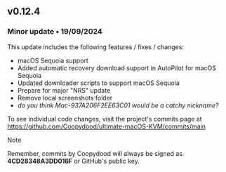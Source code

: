 ## v0.12.4

### Minor update • 19/09/2024

This update includes the following features / fixes / changes:

- macOS Sequoia support
- Added automatic recovery download support in AutoPilot for macOS Sequoia 
- Updated downloader scripts to support macOS Sequoia
- Prepare for major "NRS" update
- Remove local screenshots folder
- *do you think Mac-937A206F2EE63C01 would be a catchy nickname?*

To see individual code changes, visit the project's commits page at <https://github.com/Coopydood/ultimate-macOS-KVM/commits/main>

> [!NOTE]
> Remember, commits by Coopydood will always be signed as **4CD28348A3DD016F** or GitHub's public key.
